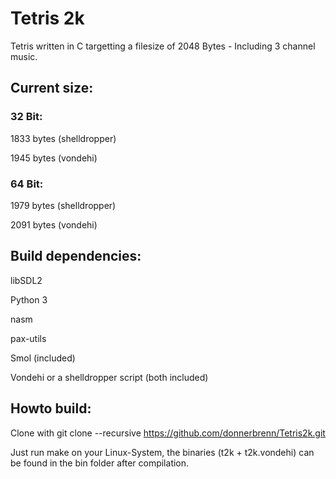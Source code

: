 # Tetris 2k

Tetris written in C targetting a filesize of 2048 Bytes - Including 3 channel music.


## Current size: 

### 32 Bit:

1833 bytes (shelldropper)

1945 bytes (vondehi)

### 64 Bit:

1979 bytes (shelldropper)

2091 bytes (vondehi)


## Build dependencies:

libSDL2

Python 3

nasm

pax-utils

Smol (included)

Vondehi or a shelldropper script (both included)

## Howto build:
Clone with 
git clone --recursive https://github.com/donnerbrenn/Tetris2k.git

Just run make on your Linux-System, the binaries (t2k + t2k.vondehi) can be found in the bin folder after compilation. 
